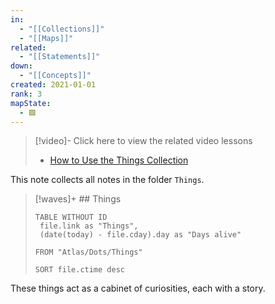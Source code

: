 ```yaml
---
in:
  - "[[Collections]]"
  - "[[Maps]]"
related:
  - "[[Statements]]"
down:
  - "[[Concepts]]"
created: 2021-01-01
rank: 3
mapState:
  - 🟩
---
```


> [!video]- Click here to view the related video lessons
> - [How to Use the Things Collection](https://community.linkingyourthinking.com/c/ideaverse-pro/sections/146181/lessons/513558)

This note collects all notes in the folder `Things`.

> [!waves]+ ## Things
> ```dataview
> TABLE WITHOUT ID
>  file.link as "Things",
>  (date(today) - file.cday).day as "Days alive"
>  
> FROM "Atlas/Dots/Things"
> 
> SORT file.ctime desc
> ```

These things act as a cabinet of curiosities, each with a story.